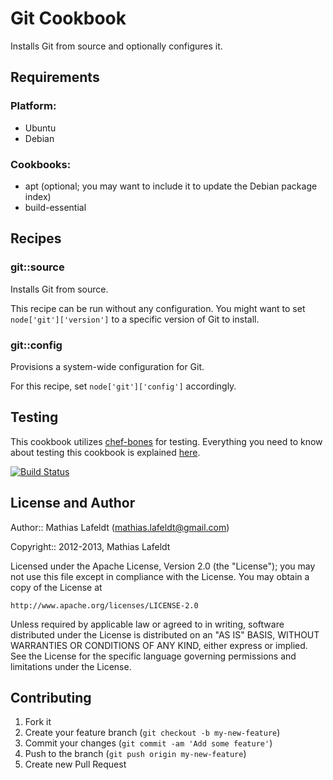 Git Cookbook
============

Installs Git from source and optionally configures it.

Requirements
------------

### Platform:

* Ubuntu
* Debian

### Cookbooks:

* apt (optional; you may want to include it to update the Debian package index)
* build-essential

Recipes
-------

### git::source

Installs Git from source.

This recipe can be run without any configuration. You might want to set
`node['git']['version']` to a specific version of Git to install.

### git::config

Provisions a system-wide configuration for Git.

For this recipe, set `node['git']['config']` accordingly.

Testing
-------

This cookbook utilizes [chef-bones] for testing. Everything you need to know
about testing this cookbook is explained [here][chef-bones-testing].

[![Build Status](https://travis-ci.org/mlafeldt/git-cookbook.png?branch=master)](https://travis-ci.org/mlafeldt/git-cookbook)

License and Author
------------------

Author:: Mathias Lafeldt (<mathias.lafeldt@gmail.com>)

Copyright:: 2012-2013, Mathias Lafeldt

Licensed under the Apache License, Version 2.0 (the "License");
you may not use this file except in compliance with the License.
You may obtain a copy of the License at

    http://www.apache.org/licenses/LICENSE-2.0

Unless required by applicable law or agreed to in writing, software
distributed under the License is distributed on an "AS IS" BASIS,
WITHOUT WARRANTIES OR CONDITIONS OF ANY KIND, either express or implied.
See the License for the specific language governing permissions and
limitations under the License.

Contributing
------------

1. Fork it
2. Create your feature branch (`git checkout -b my-new-feature`)
3. Commit your changes (`git commit -am 'Add some feature'`)
4. Push to the branch (`git push origin my-new-feature`)
5. Create new Pull Request


[chef-bones]: https://github.com/mlafeldt/chef-bones
[chef-bones-testing]:
https://github.com/mlafeldt/chef-bones/blob/master/TESTING.md
